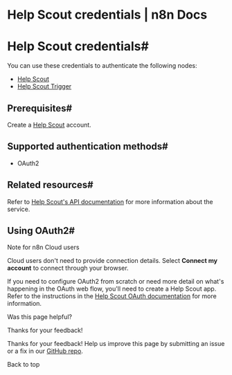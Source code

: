 # Help Scout credentials | n8n Docs

[ ](https://github.com/n8n-io/n8n-docs/edit/main/docs/integrations/builtin/credentials/helpscout.md "Edit this page")

# Help Scout credentials#

You can use these credentials to authenticate the following nodes:

  * [Help Scout](../../app-nodes/n8n-nodes-base.helpscout/)
  * [Help Scout Trigger](../../trigger-nodes/n8n-nodes-base.helpscouttrigger/)

## Prerequisites#

Create a [Help Scout](https://www.helpscout.com/) account.

## Supported authentication methods#

  * OAuth2

## Related resources#

Refer to [Help Scout's API documentation](https://developer.helpscout.com/) for more information about the service.

## Using OAuth2#

Note for n8n Cloud users

Cloud users don't need to provide connection details. Select **Connect my account** to connect through your browser.

If you need to configure OAuth2 from scratch or need more detail on what's happening in the OAuth web flow, you'll need to create a Help Scout app. Refer to the instructions in the [Help Scout OAuth documentation](https://developer.helpscout.com/mailbox-api/overview/authentication/#oauth2-application) for more information.

Was this page helpful? 

Thanks for your feedback! 

Thanks for your feedback! Help us improve this page by submitting an issue or a fix in our [GitHub repo](https://github.com/n8n-io/n8n-docs). 

Back to top